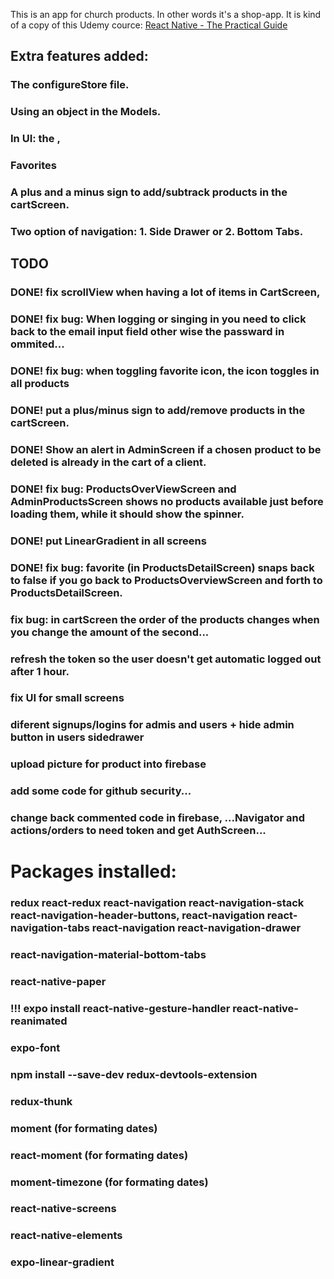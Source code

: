 This is an app for church products. In other words it's a shop-app. It is kind of a copy of this Udemy cource: 
[React Native - The Practical Guide](https://www.udemy.com/react-native-the-practical-guide/)

## Extra features added:
### The configureStore file.
### Using an object in the Models.
### In UI: the <Line />, <BoldText />
### Favorites
### A plus and a minus sign to add/subtrack products in the cartScreen.
### Two option of navigation: 1. Side Drawer or 2. Bottom Tabs.


## TODO
### DONE! fix scrollView when having a lot of items in CartScreen,
### DONE! fix bug: When logging or singing in you need to click back to the email input field other wise the passward in ommited...
### DONE! fix bug: when toggling favorite icon, the icon toggles in all products 
### DONE! put a plus/minus sign to add/remove products in the cartScreen.
### DONE! Show an alert in AdminScreen if a chosen product to be deleted is already in the cart of a client. 
### DONE! fix bug: ProductsOverViewScreen and AdminProductsScreen shows no products available just before loading them, while it should show the spinner.
### DONE! put LinearGradient in all screens
### DONE! fix bug: favorite (in ProductsDetailScreen) snaps back to false if you go back to ProductsOverviewScreen and forth to ProductsDetailScreen.
### fix bug: in cartScreen the order of the products changes when you change the amount of the second...
### refresh the token so the user doesn't get automatic logged out after 1 hour.
### fix UI for small screens
### diferent signups/logins for admis and users + hide admin button in users sidedrawer
### upload picture for product into firebase
### add some code for github security...
### change back commented code in firebase, ...Navigator and actions/orders to need token and get AuthScreen...

# Packages installed:
### redux react-redux react-navigation react-navigation-stack react-navigation-header-buttons, react-navigation react-navigation-tabs react-navigation react-navigation-drawer 
### react-navigation-material-bottom-tabs 
### react-native-paper
### !!! expo install react-native-gesture-handler react-native-reanimated
### expo-font
### npm install --save-dev redux-devtools-extension 
### redux-thunk
### moment (for formating dates)
### react-moment (for formating dates)
### moment-timezone (for formating dates)
### react-native-screens
### react-native-elements
### expo-linear-gradient
